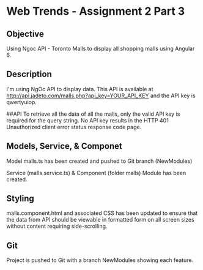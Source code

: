 # Web Trends - Assignment 2 Part 3

## Objective
Using Ngoc API - Toronto Malls to display all shopping malls using Angular 6.

## Description
I'm using NgOc API to display data. This API is available at http://api.jadeto.com/malls.php?api_key=YOUR_API_KEY  and the API key is qwertyuiop.

##API
To retrieve all the data of all the malls, only the valid API key is required for the query string. No API key results in the HTTP 401 Unauthorized client error status response code page.
 
## Models, Service, & Componet
Model malls.ts has been created and pushed to Git branch (NewModules) 

Service (malls.service.ts) & Component (folder malls) Module has been created.

## Styling
malls.component.html and associated CSS has been updated to ensure that the data from API should be viewable in formatted form on all
screen sizes without content requiring side-scrolling.

## Git
Project is pushed to Git with a branch NewModules showing each feature.


